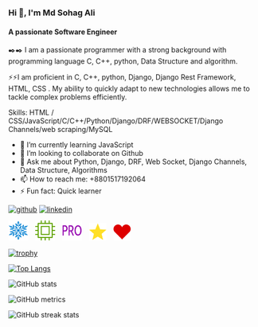 ### Hi 👋, I'm Md Sohag Ali
#### A passionate Software Engineer
✒️✒️ I am a passionate programmer with a strong background with programming language C, C++, python, Data Structure and algorithm.

⚡️⚡️I am proficient in C, C++, python, Django, Django Rest Framework, HTML, CSS . My ability to quickly adapt to new technologies allows me to tackle complex problems efficiently.

Skills: HTML / CSS/JavaScript/C/C++/Python/Django/DRF/WEBSOCKET/Django Channels/web scraping/MySQL

- 🌱 I’m currently learning JavaScript 
- 👯 I’m looking to collaborate on Github 
- 💬 Ask me about Python, Django, DRF, Web Socket, Django Channels, Data Structure, Algorithms 
- 📫 How to reach me: +8801517192064 
- ⚡ Fun fact: Quick learner 


[<img src='https://cdn.jsdelivr.net/npm/simple-icons@3.0.1/icons/github.svg' alt='github' height='40'>](https://github.com/sheikhsohag)  [<img src='https://cdn.jsdelivr.net/npm/simple-icons@3.0.1/icons/linkedin.svg' alt='linkedin' height='40'>](https://www.linkedin.com/in/https://www.linkedin.com/in/md-sohag-ali-361b20291//)  

<a href='https://archiveprogram.github.com/'><img src='https://raw.githubusercontent.com/acervenky/animated-github-badges/master/assets/acbadge.gif' width='40' height='40'></a> <a href='https://docs.github.com/en/developers'><img src='https://raw.githubusercontent.com/acervenky/animated-github-badges/master/assets/devbadge.gif' width='40' height='40'></a> <a href='https://github.com/pricing'><img src='https://raw.githubusercontent.com/acervenky/animated-github-badges/master/assets/pro.gif' width='40' height='40'></a> <a href='https://stars.github.com/'><img src='https://raw.githubusercontent.com/acervenky/animated-github-badges/master/assets/starbadge.gif' width='35' height='35'></a> <a href='https://docs.github.com/en/github/supporting-the-open-source-community-with-github-sponsors'><img src='https://raw.githubusercontent.com/acervenky/animated-github-badges/master/assets/sponsorbadge.gif' width='35' height='35'></a> 

[![trophy](https://github-profile-trophy.vercel.app/?username=sheikhsohag)](https://github.com/ryo-ma/github-profile-trophy)

[![Top Langs](https://github-readme-stats.vercel.app/api/top-langs/?username=sheikhsohag)](https://github.com/anuraghazra/github-readme-stats)

![GitHub stats](https://github-readme-stats.vercel.app/api?username=sheikhsohag&show_icons=true&count_private=true)  

![GitHub metrics](https://metrics.lecoq.io/sheikhsohag)  

![GitHub streak stats](https://streak-stats.demolab.com/?user=sheikhsohag)  


